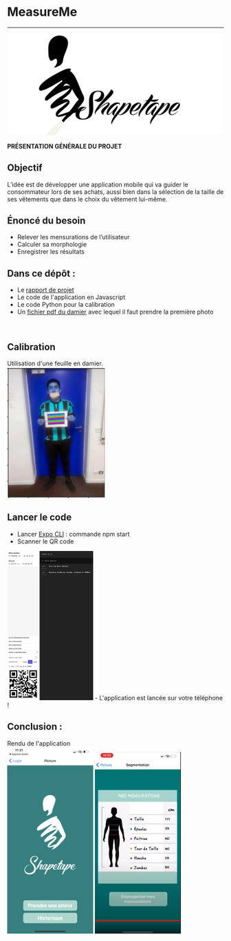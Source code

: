 # MeasureMe

***
<p align="center">
  <img src="https://github.com/MariamBrh/MeasureMe/blob/branche/images/Mariam4.png" alt="drawing" width="500"/>
</p>

**PRÉSENTATION GÉNÉRALE DU PROJET** 

## Objectif 

L’idée est de développer une application mobile qui va guider le consommateur lors de ses achats, aussi bien dans la sélection de la taille de ses vêtements que dans le choix du vêtement lui-même. 

## Énoncé du besoin 

- Relever les mensurations de l’utilisateur
- Calculer sa morphologie 
- Enregistrer les résultats   
 
## Dans ce dépôt :   
* Le [rapport de projet](https://github.com/thomastrg/SeoulBikeDemand_DataAnalysis/raw/main/Report.pdf)
* Le code de l'application en Javascript
* Le code Python pour la calibration
* Un [fichier pdf du damier](https://github.com/MariamBrh/MeasureMe/blob/branche/materiel/damier.pdf) avec lequel il faut prendre la première photo
<br> 

## Calibration
Utilisation d'une feuille en damier.  
![logo](https://github.com/MariamBrh/MeasureMe/blob/branche/images/thomas_chessboard.PNG)

## Lancer le code
- Lancer [Expo CLI](https://expo.io/) : commande npm start
- Scanner le QR code
<img src="https://github.com/MariamBrh/MeasureMe/blob/branche/images/expo.png" alt="drawing" width="200"/>
- L'application est lancée sur votre téléphone !

## Conclusion : 
Rendu de l'application  
<img src="https://github.com/MariamBrh/MeasureMe/blob/branche/images/image%204.png" alt="drawing" width="200"/>
<img src="https://github.com/MariamBrh/MeasureMe/blob/branche/images/resultats.PNG" alt="drawing" width="200"/>
